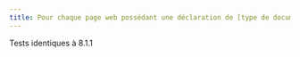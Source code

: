 ```yaml
---
title: Pour chaque page web possédant une déclaration de [type de document](#type-de-document), celle-ci est-elle située avant la balise `<html>` dans le code source ?
---
```


Tests identiques à 8.1.1
